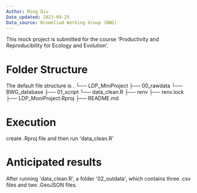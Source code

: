 ```yaml
---
Author: Ming Qiu
Date_updated: 2023-09-25
Data_source: Bromeliad Working Group (BWG)
---
```


This mock project is submitted for the course 'Productivity and Reproducibility for Ecology and Evolution'.

# Folder Structure
The default file structure is
 .
└── LDP_MiniProject
        ├── 00_rawdata
             └── BWG_database
        ├── 01_script
             └── data_clean.R
        ├── renv
        ├── renv.lock
        ├── LDP_MoniProject.Rproj
        ├── README.md

# Execution
create .Rproj file and then run 'data_clean.R'

# Anticipated results
After running 'data_clean.R', a folder '02_outdata', which contains three .csv files and two .GeoJSON files.
